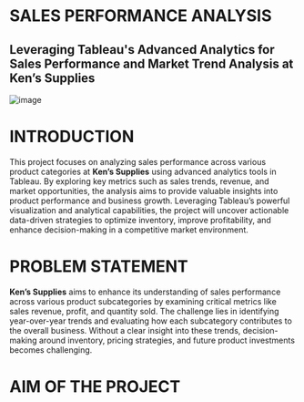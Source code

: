 # SALES PERFORMANCE ANALYSIS
## Leveraging Tableau's Advanced Analytics for Sales Performance and Market Trend Analysis at Ken’s Supplies
![image](https://github.com/user-attachments/assets/f15eda55-9fc7-4680-82bf-618dea318c7b)

# INTRODUCTION
This project focuses on analyzing sales performance across various product categories at **Ken’s Supplies** using advanced analytics tools in Tableau. By exploring key metrics such as sales trends, revenue, and market opportunities, the analysis aims to provide valuable insights into product performance and business growth. Leveraging Tableau’s powerful visualization and analytical capabilities, the project will uncover actionable data-driven strategies to optimize inventory, improve profitability, and enhance decision-making in a competitive market environment.
# PROBLEM STATEMENT
**Ken’s Supplies** aims to enhance its understanding of sales performance across various product subcategories by examining critical metrics like sales revenue, profit, and quantity sold. The challenge lies in identifying year-over-year trends and evaluating how each subcategory contributes to the overall business. Without a clear insight into these trends, decision-making around inventory, pricing strategies, and future product investments becomes challenging.
# AIM OF THE PROJECT
